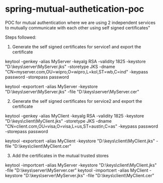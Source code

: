 # spring-mutual-authetication-poc
POC for mutual authentication where we are using 2 independent services to mutually communicate with each other using self signed certificates"

Steps followed:
1. Generate the self signed certificates for service1 and export the certificate

keytool -genkey -alias MyServer -keyalg RSA -validity 1825 -keystore "D:\keys\server\MyServer.jks" -storetype JKS -dname "CN=myserver.com,OU=wipro,O=wipro,L=kol,ST=wb,C=ind" -keypass password -storepass password


keytool -exportcert -alias MyServer -keystore "D:\keys\server\MyServer.jks" -file "D:\keys\server\MyServer.cer"

2. Generate the self signed certificates for service2 and export the certificate

keytool -genkey -alias MyClient -keyalg RSA -validity 1825 -keystore "D:\keys\client\MyClient.jks" -storetype JKS -dname "CN=client.com,OU=visa,O=visa,L=us,ST=austin,C=as" -keypass password -storepass password

keytool -exportcert -alias MyClient -keystore "D:\keys\client\MyClient.jks" -file "D:\keys\client\MyClient.cer"

3. Add the certificates in the mutual trusted stores

keytool -importcert -alias MyServer -keystore "D:\keys\client\MyClient.jks" -file "D:\keys\server\MyServer.cer"
keytool -importcert -alias MyClient -keystore "D:\keys\server\MyServer.jks" -file "D:\keys\client\MyClient.cer"
